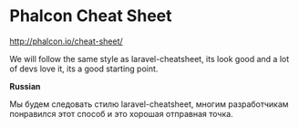 # Phalcon Cheat Sheet

http://phalcon.io/cheat-sheet/

We will follow the same style as laravel-cheatsheet, its look good and a lot of devs love it, its a good starting point.

**Russian**

Мы будем следовать стилю laravel-cheatsheet, многим разработчикам понравился этот способ и это хорошая отправная точка.

